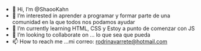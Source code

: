 - 👋 Hi, I’m @ShaooKahn
- 👀 I’m interested in  aprender a programar y formar parte de una comunidad en la que todos nos podamos ayudar
- 🌱 I’m currently learning HTML, CSS y Estoy a punto de comenzar  con JS
- 💞️ I’m looking to collaborate on ... lo que sea que pueda
- 📫 How to reach me ...mi correo: rodrinavarrete@hotmail.com

<!---
ShaooKahn/ShaooKahn is a ✨ special ✨ repository because its `README.md` (this file) appears on your GitHub profile.
You can click the Preview link to take a look at your changes.
--->
